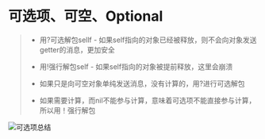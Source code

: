 # 可选项、可空、Optional



> - 用?可选解包sellf - 如果self指向的对象已经被释放，则不会向对象发送getter的消息，更加安全
>
> - 用!强行解包self - 如果self指向的对象被提前释放，这里会崩溃
>
> - 如果只是向可空对象单纯发送消息，没有计算的，用?进行可选解包
>
> - 如果需要计算，而nil不能参与计算，意味着可选项不能直接参与计算，所以用！强行解包



![可选项总结](../../images/可选项总结.png)
